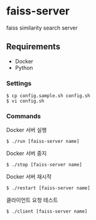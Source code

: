 # faiss-server
faiss similarity search server

## Requirements
* Docker
* Python

### Settings
```
$ cp config.sample.sh config.sh
$ vi config.sh
```

### Commands
Docker 서버 실행
```
$ ./run [faiss-server name]
```

Docker 서버 중지
```
$ ./stop [faiss-server name]
```

Docker 서버 재시작
```
$ ./restart [faiss-server name]
```

클라이언트 요청 테스트
```
$ ./client [faiss-server name]
```
